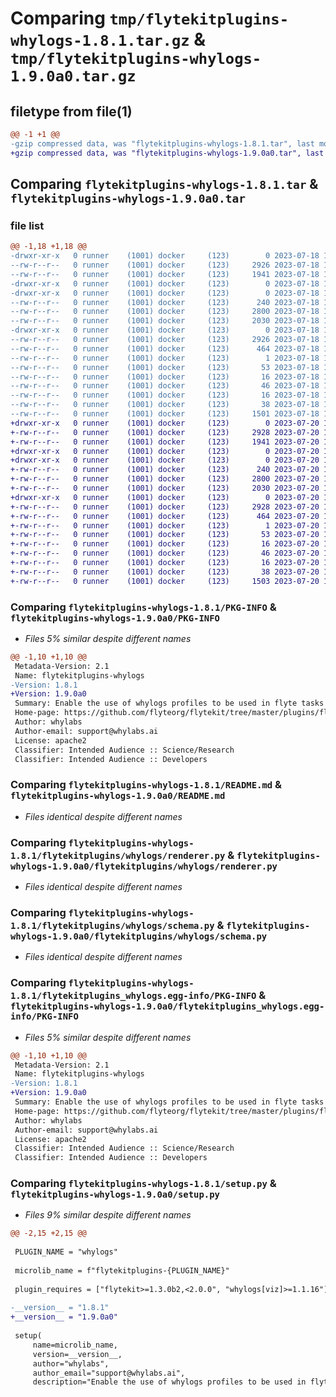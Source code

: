 # Comparing `tmp/flytekitplugins-whylogs-1.8.1.tar.gz` & `tmp/flytekitplugins-whylogs-1.9.0a0.tar.gz`

## filetype from file(1)

```diff
@@ -1 +1 @@
-gzip compressed data, was "flytekitplugins-whylogs-1.8.1.tar", last modified: Tue Jul 18 18:01:44 2023, max compression
+gzip compressed data, was "flytekitplugins-whylogs-1.9.0a0.tar", last modified: Thu Jul 20 18:58:28 2023, max compression
```

## Comparing `flytekitplugins-whylogs-1.8.1.tar` & `flytekitplugins-whylogs-1.9.0a0.tar`

### file list

```diff
@@ -1,18 +1,18 @@
-drwxr-xr-x   0 runner    (1001) docker     (123)        0 2023-07-18 18:01:44.743022 flytekitplugins-whylogs-1.8.1/
--rw-r--r--   0 runner    (1001) docker     (123)     2926 2023-07-18 18:01:44.743022 flytekitplugins-whylogs-1.8.1/PKG-INFO
--rw-r--r--   0 runner    (1001) docker     (123)     1941 2023-07-18 18:01:17.000000 flytekitplugins-whylogs-1.8.1/README.md
-drwxr-xr-x   0 runner    (1001) docker     (123)        0 2023-07-18 18:01:44.739022 flytekitplugins-whylogs-1.8.1/flytekitplugins/
-drwxr-xr-x   0 runner    (1001) docker     (123)        0 2023-07-18 18:01:44.743022 flytekitplugins-whylogs-1.8.1/flytekitplugins/whylogs/
--rw-r--r--   0 runner    (1001) docker     (123)      240 2023-07-18 18:01:17.000000 flytekitplugins-whylogs-1.8.1/flytekitplugins/whylogs/__init__.py
--rw-r--r--   0 runner    (1001) docker     (123)     2800 2023-07-18 18:01:17.000000 flytekitplugins-whylogs-1.8.1/flytekitplugins/whylogs/renderer.py
--rw-r--r--   0 runner    (1001) docker     (123)     2030 2023-07-18 18:01:17.000000 flytekitplugins-whylogs-1.8.1/flytekitplugins/whylogs/schema.py
-drwxr-xr-x   0 runner    (1001) docker     (123)        0 2023-07-18 18:01:44.743022 flytekitplugins-whylogs-1.8.1/flytekitplugins_whylogs.egg-info/
--rw-r--r--   0 runner    (1001) docker     (123)     2926 2023-07-18 18:01:44.000000 flytekitplugins-whylogs-1.8.1/flytekitplugins_whylogs.egg-info/PKG-INFO
--rw-r--r--   0 runner    (1001) docker     (123)      464 2023-07-18 18:01:44.000000 flytekitplugins-whylogs-1.8.1/flytekitplugins_whylogs.egg-info/SOURCES.txt
--rw-r--r--   0 runner    (1001) docker     (123)        1 2023-07-18 18:01:44.000000 flytekitplugins-whylogs-1.8.1/flytekitplugins_whylogs.egg-info/dependency_links.txt
--rw-r--r--   0 runner    (1001) docker     (123)       53 2023-07-18 18:01:44.000000 flytekitplugins-whylogs-1.8.1/flytekitplugins_whylogs.egg-info/entry_points.txt
--rw-r--r--   0 runner    (1001) docker     (123)       16 2023-07-18 18:01:44.000000 flytekitplugins-whylogs-1.8.1/flytekitplugins_whylogs.egg-info/namespace_packages.txt
--rw-r--r--   0 runner    (1001) docker     (123)       46 2023-07-18 18:01:44.000000 flytekitplugins-whylogs-1.8.1/flytekitplugins_whylogs.egg-info/requires.txt
--rw-r--r--   0 runner    (1001) docker     (123)       16 2023-07-18 18:01:44.000000 flytekitplugins-whylogs-1.8.1/flytekitplugins_whylogs.egg-info/top_level.txt
--rw-r--r--   0 runner    (1001) docker     (123)       38 2023-07-18 18:01:44.743022 flytekitplugins-whylogs-1.8.1/setup.cfg
--rw-r--r--   0 runner    (1001) docker     (123)     1501 2023-07-18 18:01:33.000000 flytekitplugins-whylogs-1.8.1/setup.py
+drwxr-xr-x   0 runner    (1001) docker     (123)        0 2023-07-20 18:58:28.268764 flytekitplugins-whylogs-1.9.0a0/
+-rw-r--r--   0 runner    (1001) docker     (123)     2928 2023-07-20 18:58:28.264764 flytekitplugins-whylogs-1.9.0a0/PKG-INFO
+-rw-r--r--   0 runner    (1001) docker     (123)     1941 2023-07-20 18:57:54.000000 flytekitplugins-whylogs-1.9.0a0/README.md
+drwxr-xr-x   0 runner    (1001) docker     (123)        0 2023-07-20 18:58:28.264764 flytekitplugins-whylogs-1.9.0a0/flytekitplugins/
+drwxr-xr-x   0 runner    (1001) docker     (123)        0 2023-07-20 18:58:28.264764 flytekitplugins-whylogs-1.9.0a0/flytekitplugins/whylogs/
+-rw-r--r--   0 runner    (1001) docker     (123)      240 2023-07-20 18:57:54.000000 flytekitplugins-whylogs-1.9.0a0/flytekitplugins/whylogs/__init__.py
+-rw-r--r--   0 runner    (1001) docker     (123)     2800 2023-07-20 18:57:54.000000 flytekitplugins-whylogs-1.9.0a0/flytekitplugins/whylogs/renderer.py
+-rw-r--r--   0 runner    (1001) docker     (123)     2030 2023-07-20 18:57:54.000000 flytekitplugins-whylogs-1.9.0a0/flytekitplugins/whylogs/schema.py
+drwxr-xr-x   0 runner    (1001) docker     (123)        0 2023-07-20 18:58:28.264764 flytekitplugins-whylogs-1.9.0a0/flytekitplugins_whylogs.egg-info/
+-rw-r--r--   0 runner    (1001) docker     (123)     2928 2023-07-20 18:58:28.000000 flytekitplugins-whylogs-1.9.0a0/flytekitplugins_whylogs.egg-info/PKG-INFO
+-rw-r--r--   0 runner    (1001) docker     (123)      464 2023-07-20 18:58:28.000000 flytekitplugins-whylogs-1.9.0a0/flytekitplugins_whylogs.egg-info/SOURCES.txt
+-rw-r--r--   0 runner    (1001) docker     (123)        1 2023-07-20 18:58:28.000000 flytekitplugins-whylogs-1.9.0a0/flytekitplugins_whylogs.egg-info/dependency_links.txt
+-rw-r--r--   0 runner    (1001) docker     (123)       53 2023-07-20 18:58:28.000000 flytekitplugins-whylogs-1.9.0a0/flytekitplugins_whylogs.egg-info/entry_points.txt
+-rw-r--r--   0 runner    (1001) docker     (123)       16 2023-07-20 18:58:28.000000 flytekitplugins-whylogs-1.9.0a0/flytekitplugins_whylogs.egg-info/namespace_packages.txt
+-rw-r--r--   0 runner    (1001) docker     (123)       46 2023-07-20 18:58:28.000000 flytekitplugins-whylogs-1.9.0a0/flytekitplugins_whylogs.egg-info/requires.txt
+-rw-r--r--   0 runner    (1001) docker     (123)       16 2023-07-20 18:58:28.000000 flytekitplugins-whylogs-1.9.0a0/flytekitplugins_whylogs.egg-info/top_level.txt
+-rw-r--r--   0 runner    (1001) docker     (123)       38 2023-07-20 18:58:28.268764 flytekitplugins-whylogs-1.9.0a0/setup.cfg
+-rw-r--r--   0 runner    (1001) docker     (123)     1503 2023-07-20 18:58:13.000000 flytekitplugins-whylogs-1.9.0a0/setup.py
```

### Comparing `flytekitplugins-whylogs-1.8.1/PKG-INFO` & `flytekitplugins-whylogs-1.9.0a0/PKG-INFO`

 * *Files 5% similar despite different names*

```diff
@@ -1,10 +1,10 @@
 Metadata-Version: 2.1
 Name: flytekitplugins-whylogs
-Version: 1.8.1
+Version: 1.9.0a0
 Summary: Enable the use of whylogs profiles to be used in flyte tasks to get aggregate statistics about data.
 Home-page: https://github.com/flyteorg/flytekit/tree/master/plugins/flytekit-whylogs
 Author: whylabs
 Author-email: support@whylabs.ai
 License: apache2
 Classifier: Intended Audience :: Science/Research
 Classifier: Intended Audience :: Developers
```

### Comparing `flytekitplugins-whylogs-1.8.1/README.md` & `flytekitplugins-whylogs-1.9.0a0/README.md`

 * *Files identical despite different names*

### Comparing `flytekitplugins-whylogs-1.8.1/flytekitplugins/whylogs/renderer.py` & `flytekitplugins-whylogs-1.9.0a0/flytekitplugins/whylogs/renderer.py`

 * *Files identical despite different names*

### Comparing `flytekitplugins-whylogs-1.8.1/flytekitplugins/whylogs/schema.py` & `flytekitplugins-whylogs-1.9.0a0/flytekitplugins/whylogs/schema.py`

 * *Files identical despite different names*

### Comparing `flytekitplugins-whylogs-1.8.1/flytekitplugins_whylogs.egg-info/PKG-INFO` & `flytekitplugins-whylogs-1.9.0a0/flytekitplugins_whylogs.egg-info/PKG-INFO`

 * *Files 5% similar despite different names*

```diff
@@ -1,10 +1,10 @@
 Metadata-Version: 2.1
 Name: flytekitplugins-whylogs
-Version: 1.8.1
+Version: 1.9.0a0
 Summary: Enable the use of whylogs profiles to be used in flyte tasks to get aggregate statistics about data.
 Home-page: https://github.com/flyteorg/flytekit/tree/master/plugins/flytekit-whylogs
 Author: whylabs
 Author-email: support@whylabs.ai
 License: apache2
 Classifier: Intended Audience :: Science/Research
 Classifier: Intended Audience :: Developers
```

### Comparing `flytekitplugins-whylogs-1.8.1/setup.py` & `flytekitplugins-whylogs-1.9.0a0/setup.py`

 * *Files 9% similar despite different names*

```diff
@@ -2,15 +2,15 @@
 
 PLUGIN_NAME = "whylogs"
 
 microlib_name = f"flytekitplugins-{PLUGIN_NAME}"
 
 plugin_requires = ["flytekit>=1.3.0b2,<2.0.0", "whylogs[viz]>=1.1.16"]
 
-__version__ = "1.8.1"
+__version__ = "1.9.0a0"
 
 setup(
     name=microlib_name,
     version=__version__,
     author="whylabs",
     author_email="support@whylabs.ai",
     description="Enable the use of whylogs profiles to be used in flyte tasks to get aggregate statistics about data.",
```

